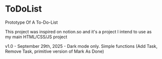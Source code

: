 # ToDoList
Prototype Of A To-Do-List

This project was inspired on notion.so and it's a project I intend to use as my main HTML/CSS/JS project

v1.0 - September 29th, 2025 - Dark mode only. Simple functions (Add Task, Remove Task, primitive version of Mark As Done)

